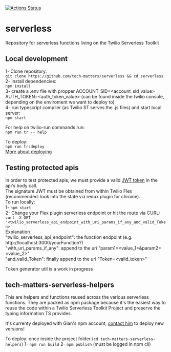 [![Actions Status](https://github.com/tech-matters/serverless/workflows/serverless-ci/badge.svg)](https://github.com/tech-matters/serverless/actions)

# serverless
Repository for serverless functions living on the Twilio Serverless Toolkit

## Local development

1- Clone repository:  
`git clone https://github.com/tech-matters/serverless && cd serverless`  
2- Install dependencies:  
`npm install`  
3- create a .env file with propper ACCOUNT_SID=<account_sid_value> AUTH_TOKEN=<auth_token_value> (can be found inside the twilio console, depending on the enviroment we want to deploy to)  
4- run typescript compiler (as Twilio ST serves the .js files) and start local server:  
`npm start`  

For help on twilio-run commands run:  
`npm run tr -- help`  
   
To deploy:  
`npm run tr:deploy`  
[More about deploying](https://www.twilio.com/docs/labs/serverless-toolkit/deploying)


## Testing protected apis
In order to test protected apis, we must provide a valid [JWT token](https://github.com/twilio/twilio-flex-token-validator) in the api's body call.  
The signature JWT must be obtained from within Twilio Flex (recommended: look into the state via redux plugin for chrome).  
To run locally:  
1- `npm start`  
2- Change your Flex plugin serverless endpoint or hit the route via CURL:  
`curl -X GET '<twilio_serverless_api_endpoint_with_uri_params_if_any_and_valid_Token>'`  
Explanation  
"twilio_serverless_api_endpoint": the function endpoint (e.g. http://localhost:3000/yourFunction?)  
"with_uri_params_if_any": append to the uri "param1=<value_1>&param2=<value_2>"  
"and_valid_Token": finally append to the uri "Token=<valid_token>"  

Token generator util is a work in progress

## tech-matters-serverless-helpers
This are helpers and functions reused across the various serverless functions.
They are packed as npm package because it's the easiest way to reuse the code within a Twilio Serverless Toolkit Project and preserve the typing information TS provides.

It's currenty deployed with Gian's npm account, [contact him](https://github.com/GPaoloni) to deploy new versions!

To deploy:
once inside the project folder (`cd tech-matters-serverless-helpers`)
1- `npm run build`
2- `npm publish` (must be logged in npm cli)
